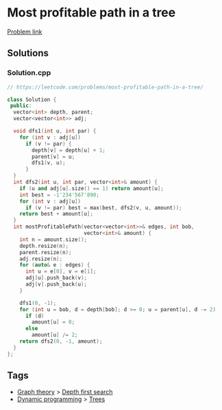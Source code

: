 # Most profitable path in a tree

[Problem link](https://leetcode.com/problems/most-profitable-path-in-a-tree/)

## Solutions


### Solution.cpp
```cpp
// https://leetcode.com/problems/most-profitable-path-in-a-tree/

class Solution {
 public:
  vector<int> depth, parent;
  vector<vector<int>> adj;

  void dfs1(int u, int par) {
    for (int v : adj[u])
      if (v != par) {
        depth[v] = depth[u] + 1;
        parent[v] = u;
        dfs1(v, u);
      }
  }
  int dfs2(int u, int par, vector<int>& amount) {
    if (u and adj[u].size() == 1) return amount[u];
    int best = -1'234'567'890;
    for (int v : adj[u])
      if (v != par) best = max(best, dfs2(v, u, amount));
    return best + amount[u];
  }
  int mostProfitablePath(vector<vector<int>>& edges, int bob,
                         vector<int>& amount) {
    int n = amount.size();
    depth.resize(n);
    parent.resize(n);
    adj.resize(n);
    for (auto& e : edges) {
      int u = e[0], v = e[1];
      adj[u].push_back(v);
      adj[v].push_back(u);
    }

    dfs1(0, -1);
    for (int u = bob, d = depth[bob]; d >= 0; u = parent[u], d -= 2)
      if (d)
        amount[u] = 0;
      else
        amount[u] /= 2;
    return dfs2(0, -1, amount);
  }
};
```
## Tags

* [Graph theory](/README.md#Graph_theory) > [Depth first search](/README.md#Graph_theory-Depth_first_search)
* [Dynamic programming](/README.md#Dynamic_programming) > [Trees](/README.md#Dynamic_programming-Trees)
